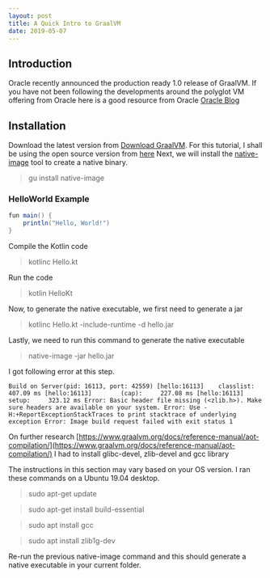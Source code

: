 ```yaml
---
layout: post
title: A Quick Intro to GraalVM
date: 2019-05-07
---
```


## Introduction
Oracle recently announced the production ready 1.0 release of GraalVM. If you have not been following the developments around the polyglot VM offering from Oracle here is a good resource from Oracle [Oracle Blog](https://blogs.oracle.com/developers/announcing-graalvm)

## Installation
Download the latest version from [Download GraalVM](https://www.graalvm.org/downloads/). For this tutorial, I shall be using the open source version from [here](https://github.com/oracle/graal/releases)
Next, we will install the [native-image](https://www.graalvm.org/docs/reference-manual/aot-compilation/)  tool to create a native binary.

> gu install native-image

### HelloWorld Example

``` java
fun main() {
    println("Hello, World!")
}
```

Compile the Kotlin code
> kotlinc Hello.kt

Run the code
> kotlin HelloKt

Now, to generate the native executable, we first need to generate a jar
> kotlinc Hello.kt -include-runtime -d hello.jar

Lastly, we need to run this command to generate the native executable
> native-image -jar hello.jar

I got following error at this step.

``
Build on Server(pid: 16113, port: 42559)
[hello:16113]    classlist:     407.09 ms
[hello:16113]        (cap):     227.08 ms
[hello:16113]        setup:     323.12 ms
Error: Basic header file missing (<zlib.h>). Make sure headers are available on your system.
Error: Use -H:+ReportExceptionStackTraces to print stacktrace of underlying exception
Error: Image build request failed with exit status 1
``

On further research [https://www.graalvm.org/docs/reference-manual/aot-compilation/](https://www.graalvm.org/docs/reference-manual/aot-compilation/) I had to install glibc-devel, zlib-devel and gcc library

The instructions in this section may vary based on your OS version. I ran these commands on a Ubuntu 19.04 desktop.

> sudo apt-get update

> sudo apt-get install build-essential

> sudo apt install gcc

> sudo apt install zlib1g-dev


Re-run the previous native-image command and this should generate a native executable in your current folder.
